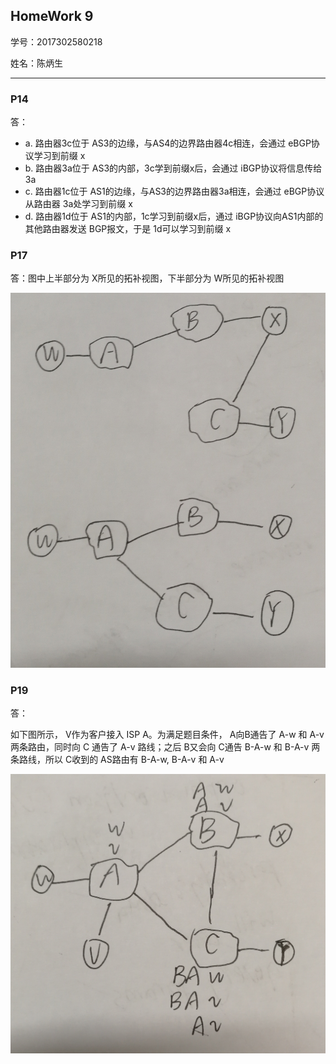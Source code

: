 ## HomeWork 9

学号：2017302580218

姓名：陈炳生

---

### P14

答：

- a. 路由器3c位于 AS3的边缘，与AS4的边界路由器4c相连，会通过 eBGP协议学习到前缀 x
- b. 路由器3a位于 AS3的内部，3c学到前缀x后，会通过 iBGP协议将信息传给3a
- c. 路由器1c位于 AS1的边缘，与AS3的边界路由器3a相连，会通过 eBGP协议从路由器 3a处学习到前缀 x
- d. 路由器1d位于 AS1的内部，1c学习到前缀x后，通过 iBGP协议向AS1内部的其他路由器发送 BGP报文，于是 1d可以学习到前缀 x



### P17

答：图中上半部分为 X所见的拓补视图，下半部分为 W所见的拓补视图

![p17](./p17.jpg)



### P19

答：

如下图所示， V作为客户接入 ISP A。为满足题目条件， A向B通告了 A-w 和 A-v两条路由，同时向 C 通告了 A-v 路线；之后 B又会向 C通告 B-A-w 和 B-A-v 两条路线，所以 C收到的 AS路由有 B-A-w, B-A-v 和 A-v

![p19](./p19.jpg)
